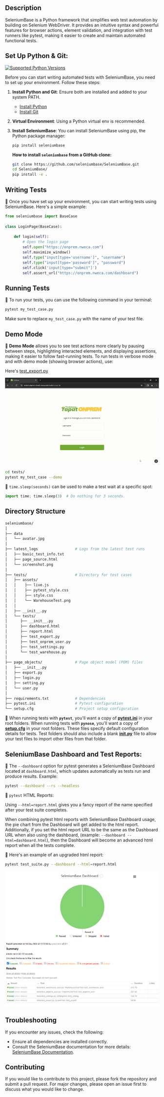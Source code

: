## Description
SeleniumBase is a Python framework that simplifies web test automation by building on Selenium WebDriver. It provides an intuitive syntax and powerful features for browser actions, element validation, and integration with test runners like pytest, making it easier to create and maintain automated functional tests.

## Set Up Python & Git:
<a href="https://pypi.org/project/seleniumbase/" target="_blank"><img src="https://img.shields.io/pypi/pyversions/seleniumbase.svg?color=22AAEE&logo=python&logoColor=FEDC54" title="Supported Python Versions" /></a>

Before you can start writing automated tests with SeleniumBase, you need to set up your environment. Follow these steps:

1. **Install Python and Git**: Ensure both are installed and added to your system PATH.
   - [Install Python](https://www.python.org/downloads/)
   - [Install Git](https://git-scm.com/downloads)

2. **Virtual Environment**: Using a Python virtual env is recommended.

3. **Install SeleniumBase**: You can install SeleniumBase using pip, the Python package manager:
    ```sh
    pip install seleniumbase
    ```
    **How to install ``seleniumbase`` from a GitHub clone:**

    ```bash
    git clone https://github.com/seleniumbase/SeleniumBase.git
    cd SeleniumBase/
    pip install -e .
    ```

## Writing Tests
🔵 Once you have set up your environment, you can start writing tests using SeleniumBase. Here's a simple example:

```python
from seleniumbase import BaseCase

class LoginPage(BaseCase):

    def login(self):
        # Open the login page
        self.open("https://onprem.nweca.com")
        self.maximize_window()
        self.type("input[type='username']", "username")
        self.type("input[type='password']", "password")
        self.click('input[type="submit"]')
        self.assert_url("https://onprem.nweca.com/dashboard")
```

## Running Tests
🔵 To run your tests, you can use the following command in your terminal:

```sh
pytest my_test_case.py
```

Make sure to replace `my_test_case.py` with the name of your test file.

## Demo Mode
🔵 <b>Demo Mode</b> allows you to see test actions more clearly by pausing between steps, highlighting interacted elements, and displaying assertions, making it easier to follow fast-running tests.
To run tests in verbose mode and with demo mode (showing browser actions), use:

Here's <a href="https://github.com/jmsdaq/seleniumbase-functional-testing/blob/main/tests/test_export.py">test_export.py</a>


![Seleniumbase Test](assets/sample_demo.gif)

```sh
cd tests/
pytest my_test_case --demo
```


🔵 ``time.sleep(seconds)`` can be used to make a test wait at a specific spot:

```python
import time; time.sleep(3)  # Do nothing for 3 seconds.
```

## Directory Structure
 

```bash
seleniumbase/                        
│
├── data
│   └── avatar.jpg 
│
├── latest_logs                 # Logs from the latest test runs
│   ├── basic_test_info.txt 
│   ├── page_source.html  
│   └── screenshot.png 
│
├── tests/                      # Directory for test cases
│   ├── assets/
│   │    ├── live.js
│   │    ├── pytest_style.css 
│   │    ├── style.css 
│   │    └── WarehouseTest.png 
│   │
│   ├── __init__.py
│   └── tests/
│      ├── __init__.py
│      ├── dashboard.html  
│      ├── report.html  
│      ├── test_export.py 
│      ├── test_onprem_user.py
│      ├── test_settings.py
│      └── test_warehouse.py
│
├── page_objects/               # Page object model (POM) files
│   ├── __init__.py
│   ├── export.py  
│   ├── login.py
│   ├── setting.py
│   └── user.py
│
├── requirements.txt            # Dependencies
├── pytest.ini                  # Pytest configuration
└── setup.cfg                   # Project setup configuration
```

🔵 When running tests with **``pytest``**, you'll want a copy of **[pytest.ini](https://github.com/jmsdaq/seleniumbase-functional-testing/blob/main/pytest.ini)** in your root folders. When running tests with **``pynose``**, you'll want a copy of **[setup.cfg](https://github.com/jmsdaq/seleniumbase-functional-testing/blob/main/setup.cfg)** in your root folders. These files specify default configuration details for tests. Test folders should also include a blank **[__init__.py](https://github.com/jmsdaq/seleniumbase-functional-testing/blob/main/tests/__init__.py)** file to allow your test files to import other files from that folder.

## SeleniumBase Dashboard and Test Reports:

🔵 The ``--dashboard`` option for pytest generates a SeleniumBase Dashboard located at ``dashboard.html``, which updates automatically as tests run and produce results. Example:

```bash
pytest --dashboard --rs --headless
```

🔵 <code>pytest</code> HTML Reports:

Using ``--html=report.html`` gives you a fancy report of the name specified after your test suite completes.

When combining pytest html reports with SeleniumBase Dashboard usage, the pie chart from the Dashboard will get added to the html report. Additionally, if you set the html report URL to be the same as the Dashboard URL when also using the dashboard, (example: ``--dashboard --html=dashboard.html``), then the Dashboard will become an advanced html report when all the tests complete.

🔵 Here's an example of an upgraded html report:

```bash
pytest test_suite.py --dashboard --html=report.html
```

<img src="assets/seleniumbase-dashboard.png" alt="Sample Run" width="520"/>

## Troubleshooting
If you encounter any issues, check the following:
- Ensure all dependencies are installed correctly.
- Consult the SeleniumBase documentation for more details: [SeleniumBase Documentation](https://seleniumbase.io).

## Contributing
If you would like to contribute to this project, please fork the repository and submit a pull request. For major changes, please open an issue first to discuss what you would like to change.
